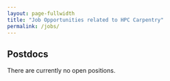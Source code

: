 ```yaml
---
layout: page-fullwidth
title: "Job Opportunities related to HPC Carpentry"
permalink: /jobs/
---
```


## Postdocs

There are currently no open positions.

